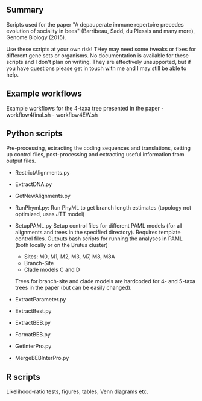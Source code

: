 ## Summary

Scripts used for the paper "A depauperate immune repertoire precedes evolution of sociality in bees" (Barribeau, Sadd, du Plessis and many more), Genome Biology (2015). 

Use these scripts at your own risk! THey may need some tweaks or fixes for different gene sets or organisms. No documentation is available for these scripts and I don't plan on writing. They are effectively unsupported, but if you have questions please get in touch with me and I may still be able to help.  


## Example workflows 
Example workflows for the 4-taxa tree presented in the paper
	- workflow4final.sh
	- workflow4EW.sh



## Python scripts
Pre-processing, extracting the coding sequences and translations, setting up control files, post-processing and extracting useful information from output files.

- RestrictAlignments.py
- ExtractDNA.py
- GetNewAlignments.py
- RunPhyml.py: 
	Run PhyML to get branch length estimates (topology not optimized, uses JTT model)

- SetupPAML.py
	Setup control files for different PAML models (for all alignments and trees in the specified directory). Requires template control files. Outputs bash scripts for running the analyses in PAML (both locally or on the Brutus cluster)

	- Sites: M0, M1, M2, M3, M7, M8, M8A
	- Branch-Site
	- Clade models C and D

	Trees for branch-site and clade models are hardcoded for 4- and 5-taxa trees in the paper (but can be easily changed).


- ExtractParameter.py
- ExtractBest.py
- ExtractBEB.py
- FormatBEB.py
- GetInterPro.py
- MergeBEBInterPro.py


## R scripts
Likelihood-ratio tests, figures, tables, Venn diagrams etc.
